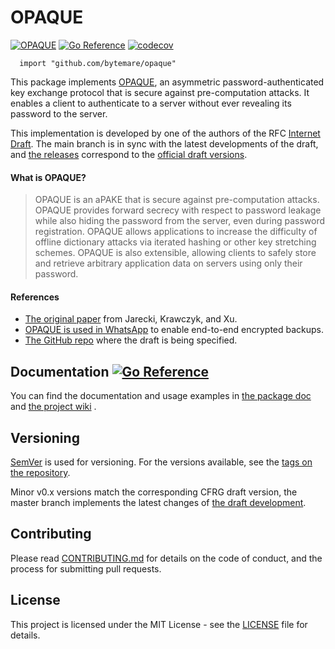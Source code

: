 # OPAQUE
[![OPAQUE](https://github.com/bytemare/opaque/actions/workflows/ci.yml/badge.svg)](https://github.com/bytemare/opaque/actions/workflows/ci.yml)
[![Go Reference](https://pkg.go.dev/badge/github.com/bytemare/opaque.svg)](https://pkg.go.dev/github.com/bytemare/opaque)
[![codecov](https://codecov.io/gh/bytemare/opaque/branch/main/graph/badge.svg?token=5bQfB0OctA)](https://codecov.io/gh/bytemare/opaque)

```
  import "github.com/bytemare/opaque"
```

This package implements [OPAQUE](https://datatracker.ietf.org/doc/draft-irtf-cfrg-opaque), an asymmetric password-authenticated
key exchange protocol that is secure against pre-computation attacks. It enables a client to authenticate to a server
without ever revealing its password to the server. 

This implementation is developed by one of the authors of the RFC [Internet Draft](https://github.com/cfrg/draft-irtf-cfrg-opaque).
The main branch is in sync with the latest developments of the draft, and [the releases](https://github.com/bytemare/opaque/releases)
correspond to the [official draft versions](https://datatracker.ietf.org/doc/draft-irtf-cfrg-opaque).

#### What is OPAQUE?

> OPAQUE is an aPAKE that is secure against pre-computation attacks. OPAQUE provides forward secrecy with
> respect to password leakage while also hiding the password from the server, even during password registration. OPAQUE
> allows applications to increase the difficulty of offline dictionary attacks via iterated hashing or other key
> stretching schemes. OPAQUE is also extensible, allowing clients to safely store and retrieve arbitrary application data
> on servers using only their password.

#### References
- [The original paper](https://eprint.iacr.org/2018/163.pdf) from Jarecki, Krawczyk, and Xu.
- [OPAQUE is used in WhatsApp](https://www.whatsapp.com/security/WhatsApp_Security_Encrypted_Backups_Whitepaper.pdf) to enable end-to-end encrypted backups.
- [The GitHub repo](https://github.com/cfrg/draft-irtf-cfrg-opaque) where the draft is being specified.

## Documentation [![Go Reference](https://pkg.go.dev/badge/github.com/bytemare/opaque.svg)](https://pkg.go.dev/github.com/bytemare/opaque)

You can find the documentation and usage examples in [the package doc](https://pkg.go.dev/github.com/bytemare/opaque) and [the project wiki](https://github.com/bytemare/opaque/wiki) . 

## Versioning

[SemVer](http://semver.org) is used for versioning. For the versions available, see the [tags on the repository](https://github.com/bytemare/opaque/tags).

Minor v0.x versions match the corresponding CFRG draft version, the master branch implements the latest changes of [the draft development](https://github.com/cfrg/draft-irtf-cfrg-opaque).

## Contributing

Please read [CONTRIBUTING.md](.github/CONTRIBUTING.md) for details on the code of conduct, and the process for submitting pull requests.

## License

This project is licensed under the MIT License - see the [LICENSE](LICENSE) file for details.
